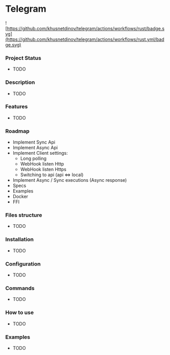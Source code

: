 # Telegram

![https://github.com/khusnetdinov/telegram/actions/workflows/rust/badge.svg](https://github.com/khusnetdinov/telegram/actions/workflows/rust.yml/badge.svg)

### Project Status
- TODO

### Description
- TODO

### Features
- TODO

### Roadmap
- Implement Sync Api
- Implement Async Api
- Implement Client settings:
  - Long polling
  - WebHook listen Http
  - WebHook listen Https
  - Switching to api (api <=> local)
- Implement Async / Sync executions (Async response)
- Specs
- Examples
- Docker
- FFI

### Files structure
- TODO

### Installation

- TODO

### Configuration

- TODO

### Commands

- TODO

### How to use

- TODO

### Examples

- TODO
